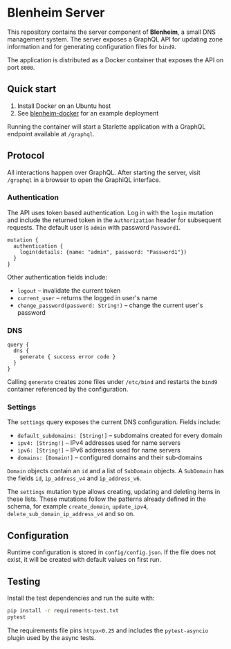 # Blenheim Server

This repository contains the server component of **Blenheim**, a small DNS management system. The server exposes a GraphQL API for updating zone information and for generating configuration files for `bind9`.

The application is distributed as a Docker container that exposes the API on port `8000`.

## Quick start

1. Install Docker on an Ubuntu host
2. See [blenheim-docker](https://github.com/Rich43/blenheim-docker) for an example deployment

Running the container will start a Starlette application with a GraphQL endpoint available at `/graphql`.

## Protocol

All interactions happen over GraphQL. After starting the server, visit `/graphql` in a browser to open the GraphiQL interface.

### Authentication

The API uses token based authentication. Log in with the `login` mutation and include the returned token in the `Authorization` header for subsequent requests. The default user is `admin` with password `Password1`.

```
mutation {
  authentication {
    login(details: {name: "admin", password: "Password1"})
  }
}
```

Other authentication fields include:

- `logout` – invalidate the current token
- `current_user` – returns the logged in user's name
- `change_password(password: String!)` – change the current user's password

### DNS

```
query {
  dns {
    generate { success error code }
  }
}
```

Calling `generate` creates zone files under `/etc/bind` and restarts the `bind9` container referenced by the configuration.

### Settings

The `settings` query exposes the current DNS configuration. Fields include:

- `default_subdomains: [String!]` – subdomains created for every domain
- `ipv4: [String!]` – IPv4 addresses used for name servers
- `ipv6: [String!]` – IPv6 addresses used for name servers
- `domains: [Domain!]` – configured domains and their sub‑domains

`Domain` objects contain an `id` and a list of `SubDomain` objects. A `SubDomain` has the fields `id`, `ip_address_v4` and `ip_address_v6`.

The `settings` mutation type allows creating, updating and deleting items in these lists. These mutations follow the patterns already defined in the schema, for example `create_domain`, `update_ipv4`, `delete_sub_domain_ip_address_v4` and so on.

## Configuration

Runtime configuration is stored in `config/config.json`. If the file does not exist, it will be created with default values on first run.


## Testing

Install the test dependencies and run the suite with:

```bash
pip install -r requirements-test.txt
pytest
```

The requirements file pins `httpx<0.25` and includes the `pytest-asyncio` plugin used by the async tests.
